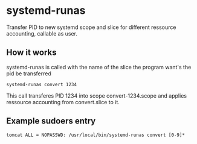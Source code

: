 # systemd-runas

Transfer PID to new systemd scope and slice for different ressource accounting, callable as user.

## How it works

systemd-runas is called with the name of the slice the program want's the pid be transferred

```
systemd-runas convert 1234
```

This call transferes PID 1234 into scope convert-1234.scope and applies ressource accounting from convert.slice to it.

## Example sudoers entry

```
tomcat ALL = NOPASSWD: /usr/local/bin/systemd-runas convert [0-9]*
```
